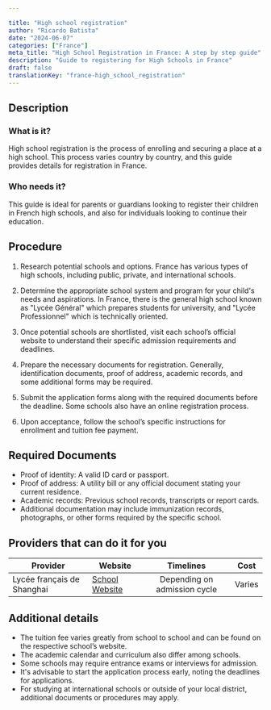 ```yaml
---

title: "High school registration"
author: "Ricardo Batista"
date: "2024-06-07"
categories: ["France"]
meta_title: "High School Registration in France: A step by step guide"
description: "Guide to registering for High Schools in France"
draft: false
translationKey: "france-high_school_registration"
---
```


## Description

### What is it?
High school registration is the process of enrolling and securing a place at a high school. This process varies country by country, and this guide provides details for registration in France. 

### Who needs it?
This guide is ideal for parents or guardians looking to register their children in French high schools, and also for individuals looking to continue their education.

## Procedure

1. Research potential schools and options. France has various types of high schools, including public, private, and international schools.

2. Determine the appropriate school system and program for your child's needs and aspirations. In France, there is the general high school known as "Lycée Général" which prepares students for university, and "Lycée Professionnel" which is technically oriented.

3. Once potential schools are shortlisted, visit each school’s official website to understand their specific admission requirements and deadlines. 

4. Prepare the necessary documents for registration. Generally, identification documents, proof of address, academic records, and some additional forms may be required.

5. Submit the application forms along with the required documents before the deadline. Some schools also have an online registration process.

6. Upon acceptance, follow the school’s specific instructions for enrollment and tuition fee payment.

## Required Documents

- Proof of identity: A valid ID card or passport.
- Proof of address: A utility bill or any official document stating your current residence.
- Academic records: Previous school records, transcripts or report cards.
- Additional documentation may include immunization records, photographs, or other forms required by the specific school.

## Providers that can do it for you

| Provider        |     Website     |     Timelines    |       Cost      |
| --------------- | --------------- |  :-------------: | :-------------: |
| Lycée français de Shanghai      |  [School Website](https://www.lyceeshanghai.com/)       |      Depending on admission cycle      |        Varies       |

## Additional details

- The tuition fee varies greatly from school to school and can be found on the respective school’s website.
- The academic calendar and curriculum also differ among schools.
- Some schools may require entrance exams or interviews for admission.
- It's advisable to start the application process early, noting the deadlines for applications.
- For studying at international schools or outside of your local district, additional documents or procedures may apply.